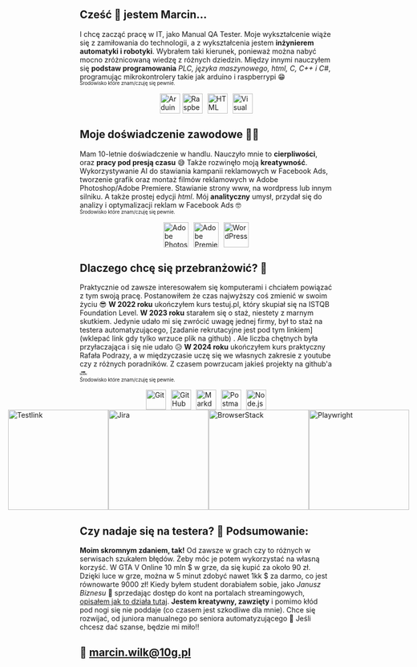 ## Cześć 👋 jestem Marcin...

I chcę zacząć pracę w IT, jako Manual QA Tester. Moje wykształcenie wiąże się z zamiłowania do technologii, a z wykształcenia jestem **inżynierem automatyki i robotyki**. Wybrałem taki kierunek, ponieważ można nabyć mocno zróżnicowaną wiedzę z różnych dziedzin. Między innymi nauczyłem się **podstaw programowania** *PLC, języka maszynowego, html, C, C++ i C#*, programując mikrokontrolery takie jak arduino i raspberrypi 😁
<br><sup><sub>Środowisko które znam/czuję się pewnie.</sub></sup>
<div style="display: flex; justify-content: center;">
  <a href="https://www.arduino.cc" style="margin-right: 5px;">
    <img src="https://skillicons.dev/icons?i=arduino" alt="Arduino" width="40"/>
  </a>
  <a href="https://www.raspberrypi.com" style="margin-right: 10px;">
    <img src="https://skillicons.dev/icons?i=raspberrypi" alt="Raspberry Pi" width="40"/>
  </a>
  <a href="https://pl.wikipedia.org/wiki/HTML" style="margin-right: 10px;">
    <img src="https://skillicons.dev/icons?i=html" alt="HTML" width="40"/>
  </a>
  <a href="https://code.visualstudio.com">
    <img src="https://skillicons.dev/icons?i=vscode" alt="Visual Studio Code" width="40"/>
  </a>
</div>

## Moje doświadczenie zawodowe 🧑‍💼

Mam 10-letnie doświadczenie w handlu. Nauczyło mnie to **cierpliwości**, oraz **pracy pod presją czasu** 😅 Także rozwinęło moją **kreatywność**. Wykorzystywanie AI do stawiania kampanii reklamowych w Facebook Ads, tworzenie grafik oraz montaż filmów reklamowych w Adobe Photoshop/Adobe Premiere. Stawianie strony www, na wordpress lub innym silniku. A także prostej edycji *html*. Mój **analityczny** umysł, przydał się do analizy i optymalizacji reklam w Facebook Ads 🤓
<br><sup><sub>Środowisko które znam/czuję się pewnie.</sub></sup>
<div style="display: flex; justify-content: center;">
  <a href="https://www.adobe.com/pl/products/photoshop.html" style="margin-right: 10px;">
    <img src="https://skillicons.dev/icons?i=ps" alt="Adobe Photoshop" width="50"/>
  </a>
  <a href="https://www.adobe.com/pl/products/premiere.html" style="margin-right: 10px;">
    <img src="https://skillicons.dev/icons?i=pr" alt="Adobe Premiere Pro" width="50"/>
  </a>
  <a href="https://wordpress.com">
    <img src="https://skillicons.dev/icons?i=wordpress" alt="WordPress" width="50"/>
  </a>
</div>

## Dlaczego chcę się przebranżowić? 🤔

Praktycznie od zawsze interesowałem się komputerami i chciałem powiązać z tym swoją pracę. Postanowiłem że czas najwyższy coś zmienić w swoim życiu 😎 **W 2022 roku** ukończyłem kurs testuj.pl, który skupiał się na ISTQB Foundation Level. **W 2023 roku** starałem się o staż, niestety z marnym skutkiem. Jedynie udało mi się zwrócić uwagę jednej firmy, był to staż na testera automatyzującego, [zadanie rekrutacyjne jest pod tym linkiem](wklepać link gdy tylko wrzuce plik na github)
. Ale liczba chętnych była przyłaczająca i się nie udało 😥 **W 2024 roku** ukończyłem kurs praktyczny Rafała Podrazy, a w międzyczasie uczę się we własnych zakresie z youtube czy z różnych poradników. Z czasem powrzucam jakieś projekty na github'a 🔜
<br><sup><sub>Środowisko które znam/czuję się pewnie.</sub></sup>
<div style="display: flex; justify-content: center;">
  <a href="https://git-scm.com" style="margin-right: 10px;">
    <img src="https://skillicons.dev/icons?i=git" alt="Git" width="40"/>
  </a>
  <a href="https://github.com/" style="margin-right: 10px;">
    <img src="https://skillicons.dev/icons?i=github" alt="GitHub" width="40"/>
  </a>
  <a href="https://www.markdownguide.org/getting-started/" style="margin-right: 10px;">
    <img src="https://skillicons.dev/icons?i=md" alt="Markdown" width="40"/>
  </a>
  <a href="https://www.postman.com" style="margin-right: 10px;">
    <img src="https://skillicons.dev/icons?i=postman" alt="Postman" width="40"/>
  </a>
  <a href="https://nodejs.org/en">
    <img src="https://skillicons.dev/icons?i=nodejs" alt="Node.js" width="40"/>
  </a>
</div>
<div style="display: flex; justify-content: center;">
  <a href="https://git-scm.com" style="margin-right: 10px;">
  <a href="https://testlink.org">
    <img src="https://i.ibb.co/K7PjPbS/testlink.png" alt="Testlink" width="200"/>
  </a>
  <br/>
  <a href="https://www.atlassian.com/software/jira">
    <img src="https://i.ibb.co/LvTsSSg/jira.png" alt="Jira" width="200"/>
  </a>
  <br/>
  <a href="https://www.browserstack.com">
    <img src="https://i.ibb.co/j61YZsY/browerstack.png" alt="BrowserStack" width="200"/>
  </a>
    <br/>
  <a href="https://playwright.dev">
    <img src="https://i.ibb.co/gF3gWNz/playwright.png" alt="Playwright" width="200"/>
  </a>
</div>

## Czy nadaje się na testera? 🤔 Podsumowanie:

**Moim skromnym zdaniem, tak!** Od zawsze w grach czy to różnych w serwisach szukałem błędów. Żeby móc je potem wykorzystać na własną korzyść. W GTA V Online 10 mln $ w grze, da się kupić za około 90 zł. Dzięki luce w grze, można w 5 minut zdobyć nawet 1kk $ za darmo, co jest równowarte 9000 zł! Kiedy byłem student dorabiałem sobie, jako *Janusz Biznesu* 🥶 sprzedając dostęp do kont na portalach streamingowych, [opisałem jak to działa tutaj](https://github.com/marcin-wil94/Defekt_platnosci_online). **Jestem kreatywny, zawzięty** i pomimo kłód pod nogi się nie poddaje (co czasem jest szkodliwe dla mnie). Chce się rozwijać, od juniora manualnego po seniora automatyzującego 🫡 Jeśli chcesz dać szanse, będzie mi miło‼️ 
## 📩 marcin.wilk@10g.pl 
